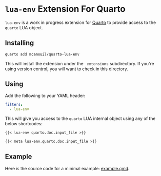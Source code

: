 # `lua-env` Extension For Quarto

`lua-env` is a work in progress extension for [Quarto](https://quarto.org) to provide access to the `quarto` LUA object.

## Installing

```bash
quarto add mcanouil/quarto-lua-env
```

This will install the extension under the `_extensions` subdirectory.
If you're using version control, you will want to check in this directory.

## Using

Add the following to your YAML header:

```yaml
filters:
  - lua-env
```

This will give you access to the `quarto` LUA internal object using any of the below shortcodes:

```markdown
{{< lua-env quarto.doc.input_file >}}

{{< meta lua-env.quarto.doc.input_file >}}
```

## Example

Here is the source code for a minimal example: [example.qmd](example.qmd).

